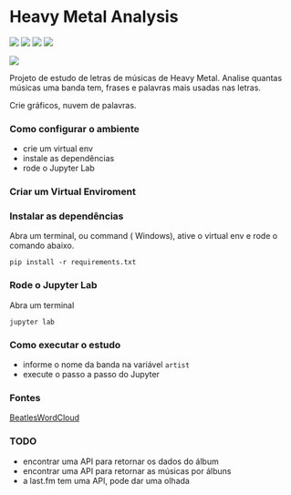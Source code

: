 # Heavy Metal Analysis

![](https://img.shields.io/badge/Python-3.8-blue.svg)
![](https://img.shields.io/badge/Pandas-blue.svg)
![](https://img.shields.io/badge/Matplotlib-blue.svg)
![](https://img.shields.io/badge/nltk-blue.svg)

<img src="http://pm1.narvii.com/6703/2dc363645561bfb92fad0963d15437e5d0400391_00.jpg">

Projeto de estudo de letras de músicas de Heavy Metal. Analise quantas músicas uma banda tem, frases e palavras mais usadas nas letras.

Crie gráficos, nuvem de palavras.

### Como configurar o ambiente

- crie um virtual env
- instale as dependências
- rode o Jupyter Lab

### Criar um Virtual Enviroment


### Instalar as dependências

Abra um terminal, ou command ( Windows), ative o virtual env e rode o comando abaixo.

```pip install -r requirements.txt```


### Rode o Jupyter Lab

Abra um terminal

```jupyter lab```

### Como executar o estudo

- informe o nome da banda na variável ```artist```
- execute o passo a passo do Jupyter


### Fontes

[BeatlesWordCloud](https://github.com/DensonAbraham/BeatlesWordCloud)


### TODO

- encontrar uma API para retornar os dados do álbum
- encontrar uma API para retornar as músicas por álbuns
- a last.fm tem uma API, pode dar uma olhada